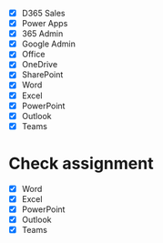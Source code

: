 - [x] D365 Sales
- [x] Power Apps
- [x] 365 Admin
- [x] Google Admin
- [x] Office
- [x] OneDrive
- [x] SharePoint
- [x] Word
- [x] Excel
- [x] PowerPoint
- [x] Outlook
- [x] Teams
# Check assignment
- [x] Word
- [x] Excel
- [x] PowerPoint
- [x] Outlook
- [x] Teams